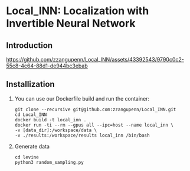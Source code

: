 # Local_INN: Localization with Invertible Neural Network

## Introduction


https://github.com/zzangupenn/Local_INN/assets/43392543/9790c0c2-55c8-4c64-88d1-de944bc3ebab




## Installization

1. You can use our Dockerfile build and run the container:
    ```
    git clone --recursive git@github.com:zzangupenn/Local_INN.git
    cd Local_INN
    docker build -t local_inn .
    docker run -ti --rm --gpus all --ipc=host --name local_inn \
    -v [data_dir]:/workspace/data \
    -v ./results:/workspace/results local_inn /bin/bash
    ```

2. Generate data
   ```
   cd levine
   python3 random_sampling.py
   ```
